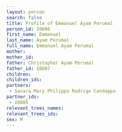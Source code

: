 ```yaml
---
layout: person
search: false
title: Profile of Emmanuel Ayam Perumal
person_id: I0806
first_name: Emmanuel
last_name: Ayam Perumal
full_name: Emmanuel Ayam Perumal
mother: 
mother_id: 
father: Christopher Ayam Perumal
father_id: I0807
children:
children_ids:
partners:
 - Savara Mary Philippa Rodrigo Candappa
partner_ids:
 - I0805
relevant_trees_names:
relevant_trees_ids:
sex: M
---
```


